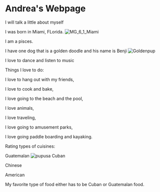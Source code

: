 # Andrea's Webpage

I will talk a little about myself

I was born in Miami, FLorida.
![MG_6_1_Miami](https://user-images.githubusercontent.com/91104059/136860195-b4f2e079-824b-48ac-87a1-c7bfe903b8e0.jpg)

I am a pisces.

I have one dog that is a golden doodle and his name is Benji
![Goldenpup](https://user-images.githubusercontent.com/91104059/136859748-e4bb0097-6689-4b14-902d-3ff378cb4ab4.jpg)

I love to dance and listen to music

Things I love to do:

I love to hang out with my friends,

I love to cook and bake,

I love going to the beach and the pool,

I love animals,

I love traveling,

I love going to amusement parks,

I love going paddle boarding and kayaking.


Rating types of cuisines:

Guatemalan 
![pupusa](https://user-images.githubusercontent.com/91104059/136859956-0ff51c00-2bed-48dc-9f35-a0a8e6a4d0e9.jpg)
Cuban

Chinese

American

My favorite type of food either has to be Cuban or Guatemalan food.
